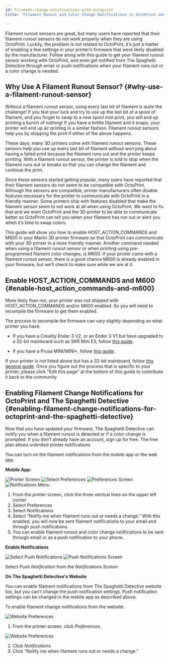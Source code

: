 ```yaml
---
id: filament-change-notifications-with-octoprint
title: "Filament Runout and Color Change Notifications in OctoPrint and The Spaghetti Detective"

---
```


Filament runout sensors are great, but many users have reported that their filament runout sensors do not work properly when they are using OctoPrint. Luckily, the problem is not related to OctoPrint, it’s just a matter of enabling a few settings in your printer’s firmware that were likely disabled by the manufacturer. Follow along with this guide to get your filament runout sensor working with OctoPrint, and even get notified from The Spaghetti Detective through email or push notifications when your filament runs out or a color change is needed.



## Why Use A Filament Runout Sensor? {#why-use-a-filament-runout-sensor}

Without a filament runout sensor, using every last bit of filament is quite the challenge! If you test your luck and try to use up the last bit of a spool of filament, and you forget to swap to a new spool mid-print, you will end up printing a bunch of nothing! If you have a brittle filament and it snaps, your printer will end up air printing in a similar fashion. Filament runout sensors help you by stopping the print if either of the above happens.



These days, many 3D printers come with filament runout sensors. These sensors help you use up every last bit of filament without worrying about having a failed print because the filament runs out and the printer keeps printing. With a filament runout sensor, the printer is told to stop when the filament runs out or breaks so that you can change the filament and continue the print.



Since these sensors started getting popular, many users have reported that their filament sensors do not seem to be compatible with OctoPrint. Although the sensors are compatible, printer manufacturers often disable features necessary for the printer to communicate with OctoPrint in a friendly manner. Some printers ship with features disabled that make the filament sensor seem to not work at all when using OctoPrint. We want to fix that and we want OctoPrint and the 3D printer to be able to communicate better so OctoPrint can tell you when your filament has run out or alert you when it’s time to swap colors.



This guide will show you how to enable HOST_ACTION_COMMANDS and M600 in your Marlin 3D printer firmware so that OctoPrint can communicate with your 3D printer in a more friendly manner. Another command needed when using a filament runout sensor or when printing using pre-programmed filament color changes, is M600. If your printer came with a filament runout sensor, there is a good chance M600 is already enabled in your firmware, but we’ll check to make sure while we are at it.



## Enable HOST_ACTION_COMMANDS and M600 {#enable-host_action_commands-and-m600}

More likely than not, your printer was not shipped with HOST_ACTION_COMMANDS and/or M600 enabled. So you will need to recompile the firmware to get them enabled.

The process to recompile the firmware can vary slightly depending on what printer you have:

- If you have a Creality Ender 3 V2, or an Ender 3 V1 but have upgraded to a 32-bit mainboard such as SKR Mini E3, follow [this guide](/docs/user-guides/filament-change-notifications-with-octoprint-ender-3-v2).

- If you have a Prusa MINI/MINI+, follow [this guide](/docs/user-guides/filament-change-notifications-with-octoprint-prusa-mini).

If your printer is not listed above but has a 32-bit mainboard, follow [this general guide](/docs/user-guides/filament-change-notifications-with-octoprint-general-32bit). Once you figure out the process that is specific to your printer, please click "Edit this page" at the bottom of this guide to contribute it back to the community.


## Enabling Filament Change Notifications for OctoPrint and The Spaghetti Detective {#enabling-filament-change-notifications-for-octoprint-and-the-spaghetti-detective}

Now that you have updated your firmware, The Spaghetti Detective can notify you when a filament runout is detected or if a color change is prompted. If you don’t already have an account, sign up for free. The free plan allows unlimited printer notifications

You can turn on the filament notifications from the mobile app or the web app.

**Mobile App:**

<div style={{display: "flex", flexWrap: "wrap"}}>
    <img style={{maxWidth: "220px", margin: "1em 0.5em 1em 0"}} src="/img/user-guides/filament-change/printer-screen.png" alt="Printer Screen"></img>
    <img style={{maxWidth: "220px", margin: "1em 0.5em 1em 0"}} src="/img/user-guides/filament-change/preferences.png" alt="Select Preferences"></img>
    <img style={{maxWidth: "220px", margin: "1em 0.5em 1em 0"}} src="/img/user-guides/filament-change/notification-screen.png" alt="Preferences Screen"></img>
    <img style={{maxWidth: "220px", margin: "1em 0.5em 1em 0"}} src="/img/user-guides/filament-change/notifications.png" alt="Notifications Menu"></img>
</div>

1.  From the printer screen, click the three vertical lines on the upper left corner
2.  Select Preferences
3.  Select Notifications
4.  Select “Notify me when filament runs out or needs a change.” With this enabled, you will now be sent filament notifications to your email and through push notifications.
5.  You can enable filament runout and color change notifications to be sent through email or as a push notification to your phone.


**Enable Notifications**

<div style={{display: "flex", flexWrap: "wrap"}}>
    <img style={{maxWidth: "220px", margin: "1em 0.5em 1em 0"}} src="/img/user-guides/filament-change/select-push-notifications.png" alt="Select Push Notifications"></img>
    <img style={{maxWidth: "220px", margin: "1em 0.5em 1em 0"}} src="/img/user-guides/filament-change/push-notification.png" alt="Push Notifications Screen"></img>
</div>

Select *Push Notification* from the *Notifications Screen*


**On The Spaghetti Detective's Website**

You can enable filament notifications from The Spaghetti Detective website too, but you can't change the push notification settings. Push notification settings can be changed in the mobile app as described above.

To enable filament change notifications from the website:

![Website Preferences](/img/user-guides/filament-change/preferences-website.jpg)
 1. From the printer screen, click *Preferences*.

 ![Website Preferences](/img/user-guides/filament-change/notifications-settings-website.jpg)

 2. Click *Notifications*
 3. Click "Notify me when filament runs out or needs a change."
